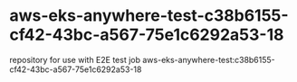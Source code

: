 # aws-eks-anywhere-test-c38b6155-cf42-43bc-a567-75e1c6292a53-18
repository for use with E2E test job aws-eks-anywhere-test:c38b6155-cf42-43bc-a567-75e1c6292a53-18
